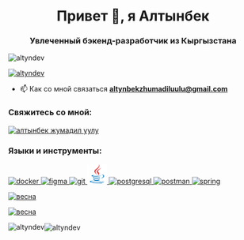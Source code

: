 <h1 align="center">Привет 👋, я Алтынбек</h1>
<h3 align="center">Увлеченный бэкенд-разработчик из Кыргызстана</h3>

<p align="left"> <img src="https ://komarev.com/ghpvc/?username=altyndev&label=Profile%20views&color=0e75b6&style=flat" alt="altyndev" /> </p>

<p align="left"> <a href="https:// github.com/ryo-ma/github-profile-trophy"><img src="https://github-profile-trophy.vercel.app/?username=altyndev" alt="altyndev" /></a> </p>

- 📫 Как со мной связаться **altynbekzhumadiluulu@gmail.com**

<h3 align="left">Свяжитесь со мной:</h3>
<p align="left">
<a href="https://linkedin.com/in/altynbek zhumadil uulu" target="blank"><img align="center" src="https://raw.githubusercontent.com/rahuldkjain/github-profile -readme-generator/master/src/images/icons/Social/linked-in-alt.svg" alt="алтынбек жумадил уулу" height="30" width="40" /></a>
</p>

<h3 align="left">Языки и инструменты:</h3>
<p align="left"> <a href="https://www.docker.com/" target="_blank" rel="noreferrer"> <img src="https://raw.githubusercontent.com/ devicons/devicon/master/icons/docker/docker-original-wordmark.svg" alt="docker" width="40" height="40"/> </a> <a href="https://www. figma.com/" target="_blank" rel="noreferrer"> <img src="https://www.vectorlogo.zone/logos/figma/figma-icon.svg" alt="figma" width="40 " height="40"/> </a> <a href="https://git-scm.com/" target="_blank" rel="noreferrer"> <img src="https://www. векторный логотип.zone/logos/git-scm/git-scm-icon.svg" alt="git" width="40" height="40"/> </a> <a href="https://www.java. com" target="_blank" rel="noreferrer"> <img src="https://raw.githubusercontent.com/devicons/devicon/master/icons/java/java-original.svg" alt="java" ширина ="40" height="40"/> </a> <a href="https://www.postgresql.org" target="_blank" rel="noreferrer"> <img src="https:// raw.githubusercontent.com/devicons/devicon/master/icons/postgresql/postgresql-original-wordmark.svg" alt="postgresql" width="40" height="40"/> </a> <a href=" https://postman.com" target="_blank" rel="noreferrer"> <img src="https://www.vectorlogo.zone/logos/getpostman/getpostman-icon.svg" alt="postman" width=" 40" height="40"/> </a> <a href="https://spring.io/" target="_blank" rel="noreferrer"> <img src="https://www.vectorlogo .zone/logos/springio/springio-icon.svg" alt="spring" width="40" height="40"/> </a> </p><a href="https://spring.io/" target="_blank" rel="noreferrer"> <img src="https://www.vectorlogo.zone/logos/springio/springio-icon.svg" alt="весна" ширина="40" высота="40"/> </a> </p><a href="https://spring.io/" target="_blank" rel="noreferrer"> <img src="https://www.vectorlogo.zone/logos/springio/springio-icon.svg" alt="весна" ширина="40" высота="40"/> </a> </p>

<p><img align="left" src="https://github-readme-stats.vercel.app/api/top-langs?username=altyndev&show_icons=true&locale=en&layout=compact" alt="altyndev" /> </p>

<p> <img align="center" src="https://github-readme-stats.vercel.app/api?username=altyndev&show_icons=true&locale=en" alt="altyndev" /> </p>
